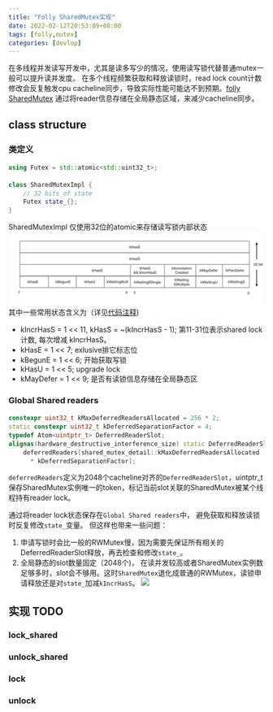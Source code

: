 ```yaml
---
title: "Folly SharedMutex实现"
date: 2022-02-12T20:53:09+08:00
tags: [folly,mutex]
categories: [devlop]
---
```


在多线程并发读写开发中，尤其是读多写少的情况，使用读写锁代替普通mutex一般可以提升读并发度。 在多个线程频繁获取和释放读锁时，read lock count计数修改会反复触发cpu cacheline同步，导致实际性能可能达不到预期。[folly SharedMutex](https://github.com/facebook/folly/blob/main/folly/SharedMutex.h) 通过将reader信息存储在全局静态区域，来减少cacheline同步。


## class structure 

### 类定义
```cpp
using Futex = std::atomic<std::uint32_t>;

class SharedMutexImpl {
    // 32 bits of state
    Futex state_{};
}
```
SharedMutexImpl 仅使用32位的atomic来存储读写锁内部状态
![](/img/shared_mutex/shared_mutex_state.png)
其中一些常用状态含义为（详见[代码注释](https://github.com/facebook/folly/blob/main/folly/SharedMutex.h#L826))
* kIncrHasS = 1 << 11, kHasS = ~(kIncrHasS - 1); 第11-31位表示shared lock计数, 每次增减 kIncrHasS。
* kHasE = 1 << 7; exlusive排它标志位
* kBegunE = 1 << 6;  开始获取写锁
* kHasU = 1 << 5;  upgrade lock
* kMayDefer = 1 << 9; 是否有读锁信息存储在全局静态区
### Global Shared readers
 
```cpp
constexpr uint32_t kMaxDeferredReadersAllocated = 256 * 2;
static constexpr uint32_t kDeferredSeparationFactor = 4;
typedef Atom<uintptr_t> DeferredReaderSlot;
alignas(hardware_destructive_interference_size) static DeferredReaderSlot
    deferredReaders[shared_mutex_detail::kMaxDeferredReadersAllocated 
      * kDeferredSeparationFactor];
```
`deferredReaders`定义为2048个cacheline对齐的`DeferredReaderSlot`，uintptr_t保存SharedMutex实例唯一的token，标记当前slot关联的SharedMutex被某个线程持有reader lock。

通过将reader lock状态保存在`Global Shared readers`中， 避免获取和释放读锁时反复修改`state_`变量。 但这样也带来一些问题：
1. 申请写锁时会比一般的RWMutex慢，因为需要先保证所有相关的DeferredReaderSlot释放，再去检查和修改`state_`。
2. 全局静态的slot数量固定（2048个)， 在读并发较高或者SharedMutex实例数足够多时，slot会不够用。这时`SharedMutex`退化成普通的RWMutex，读锁申请释放还是对`state_`加减`kIncrHasS`。
![](https://blog.the-pans.com/content/images/2020/07/Screen-Shot-2020-07-01-at-2.47.35-PM.png)
## 实现 TODO
### lock_shared
### unlock_shared
### lock
### unlock
